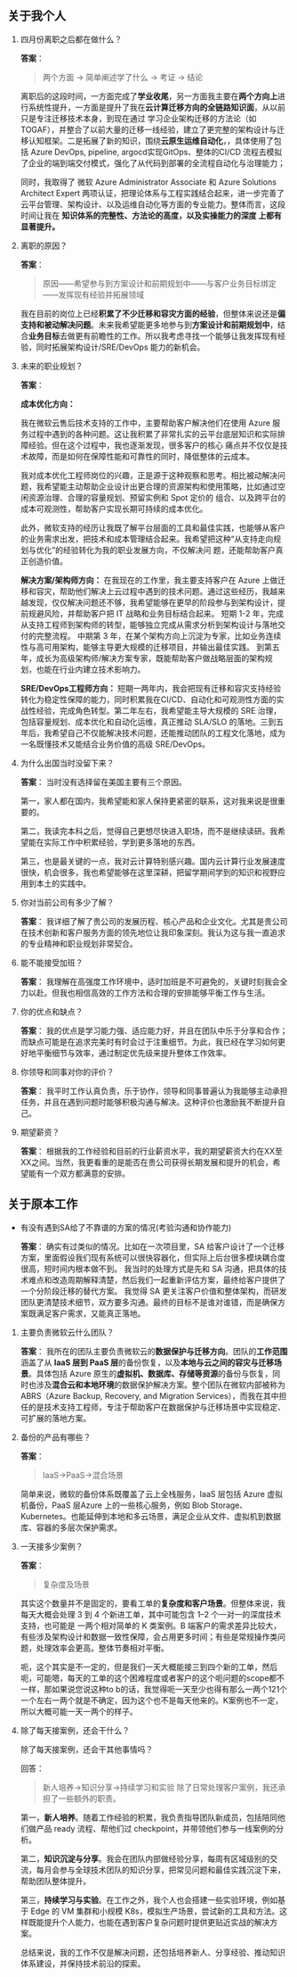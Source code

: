 ## 关于我个人
1. 四月份离职之后都在做什么？
    
    **答案**：
    > 两个方面 → 简单阐述学了什么 → 考证 → 结论
   
    离职后的这段时间，一方面完成了**学业收尾**，另一方面我主要在**两个方向上**进行系统性提升，一方面是提升了我在**云计算迁移方向的全链路知识面**，从以前只是专注迁移技术本身，到现在通过 学习企业架构迁移的方法论（如TOGAF），并整合了以前大量的迁移一线经验，建立了更完整的架构设计与迁移认知框架。二是拓展了新的知识，围绕**云原生运维自动化**，，具体使用了包括 Azure DevOps, pipeline, argocd实现GitOps、整体的CI/CD 流程去模拟了企业的端到端交付模式，强化了从代码到部署的全流程自动化与治理能力；

    同时，我取得了 微软 Azure Administrator Associate 和 Azure Solutions Architect Expert 两项认证，把理论体系与工程实践结合起来，进一步完善了云平台管理、架构设计、以及运维自动化等方面的专业能力。整体而言，这段时间让我在 **知识体系的完整性、方法论的高度，以及实操能力的深度 上都有显著提升。**


2. 离职的原因？

    **答案**：
    > 原因——希望参与到方案设计和前期规划中——与客户业务目标绑定——发挥现有经验并拓展领域
    
    我在目前的岗位上已经**积累了不少迁移和容灾方面的经验**，但整体来说还是**偏支持和被动解决问题**。未来我希望能更多地参与到**方案设计和前期规划中**，结合**业务目标**去做更有前瞻性的工作。所以我考虑寻找一个能够让我发挥现有经验，同时拓展架构设计/SRE/DevOps 能力的新机会。

3. 未来的职业规划？

    **答案**：

    **成本优化方向：**
   
   我在微软云售后技术支持的工作中，主要帮助客户解决他们在使用 Azure 服务过程中遇到的各种问题。这让我积累了非常扎实的云平台底层知识和实际排障经验。但在这个过程中，我也逐渐发现，很多客户的核心    痛点并不仅仅是技术故障，而是如何在保障性能和可靠性的同时，降低整体的云成本。

    我对成本优化工程师岗位的兴趣，正是源于这种观察和思考。相比被动解决问题，我希望能主动帮助企业设计出更合理的资源架构和使用策略，比如通过空闲资源治理、合理的容量规划、预留实例和 Spot 定价的    组合、以及跨平台的成本可观测性，帮助客户实现长期可持续的成本优化。

    此外，微软支持的经历让我既了解平台层面的工具和最佳实践，也能够从客户的业务需求出发，把技术和成本管理结合起来。我希望把这种“从支持走向规划与优化”的经验转化为我的职业发展方向，不仅解决问    题，还能帮助客户真正创造价值。
   
    **解决方案/架构师方向：**
    在我现在的工作里，我主要支持客户在 Azure 上做迁移和容灾，帮助他们解决上云过程中遇到的技术问题。通过这些经历，我越来越发现，仅仅解决问题还不够，我希望能够在更早的阶段参与到架构设计，提前规避风险，并帮助客户把 IT 战略和业务目标结合起来。
    短期 1-2 年，完成从支持工程师到架构师的转型，能够独立完成从需求分析到架构设计与落地交付的完整流程。
    中期第 3 年，在某个架构方向上沉淀为专家，比如业务连续性与高可用架构，能够主导更大规模的迁移项目，并输出最佳实践。
    到第五年，成长为高级架构师/解决方案专家，既能帮助客户做战略层面的架构规划，也能在行业内建立技术影响力。

    **SRE/DevOps工程师方向：**
    短期一两年内，我会把现有迁移和容灾支持经验转化为稳定性保障的能力，同时积累我在CI/CD、自动化和可观测性方面的实战性经验，完成角色转型。第二年左右，我希望能主导大规模的 SRE 治理，包括容量规划、成本优化和自动化运维，真正推动 SLA/SLO 的落地。三到五年后，我希望自己不仅能解决技术问题，还能推动团队的工程文化落地，成为一名既懂技术又能结合业务价值的高级 SRE/DevOps。

4. 为什么出国当时没留下来？

    **答案**：
    当时没有选择留在美国主要有三个原因。

    第一，家人都在国内，我希望能和家人保持更紧密的联系，这对我来说是很重要的。

    第二，我读完本科之后，觉得自己更想尽快进入职场，而不是继续读研。我希望能在实际工作中积累经验，学到更多落地的东西。

    第三，也是最关键的一点，我对云计算特别感兴趣。国内云计算行业发展速度很快，机会很多，我也希望能够在这里深耕，把留学期间学到的知识和视野应用到本土的实践中。

5. 你对当前公司有多少了解？
    
    **答案**：
    我详细了解了贵公司的发展历程、核心产品和企业文化。尤其是贵公司在技术创新和客户服务方面的领先地位让我印象深刻。我认为这与我一直追求的专业精神和职业规划非常契合。

6. 能不能接受加班？
    
    **答案**：
    我理解在高强度工作环境中，适时加班是不可避免的，关键时刻我会全力以赴。但我也相信高效的工作方法和合理的安排能够平衡工作与生活。

7. 你的优点和缺点？
    
    **答案**：
    我的优点是学习能力强、适应能力好，并且在团队中乐于分享和合作；而缺点可能是在追求完美时有时会过于注重细节。为此，我已经在学习如何更好地平衡细节与效率，通过制定优先级来提升整体工作效率。
    
6. 你领导和同事对你的评价？

    **答案**：
    我平时工作认真负责，乐于协作，领导和同事普遍认为我能够主动承担任务，并且在遇到问题时能够积极沟通与解决。这种评价也激励我不断提升自己。

7. 期望薪资？

    **答案**：
    根据我的工作经验和目前的行业薪资水平，我的期望薪资大约在XX至XX之间。当然，我更看重的是能否在贵公司获得长期发展和提升的机会，希望能有一个双方都满意的安排。

## 关于原本工作
- 有没有遇到SA给了不靠谱的方案的情况(考验沟通和协作能力)

    **答案**：
    确实有过类似的情况。比如在一次项目里，SA 给客户设计了一个迁移方案，里面假设我们现有系统可以很快容器化，但实际上后台很多模块耦合度很高，短时间内根本做不到。
    我当时的处理方式是先和 SA 沟通，把具体的技术难点和改造周期解释清楚，然后我们一起重新评估方案，最终给客户提供了一个分阶段迁移的替代方案。
    我觉得 SA 更关注客户价值和整体架构，而研发团队更清楚技术细节，双方要多沟通。最终的目标不是谁对谁错，而是确保方案既满足客户需求，又能真正落地。

1. 主要负责微软云什么团队？
    
    **答案**：
    我所在的团队主要负责微软云的**数据保护与迁移方向**。团队的**工作范围**涵盖了从 **IaaS 层到 PaaS 层**的备份恢复，以及**本地与云之间的容灾与迁移场景**。具体包括 Azure 原生的**虚拟机、数据库、存储等资源**的备份与恢复，同时也涉及**混合云和本地环境**的数据保护解决方案。整个团队在微软内部被称为 ABRS（Azure Backup, Recovery, and Migration Services），而我在其中担任的是技术支持工程师，专注于帮助客户在数据保护与迁移场景中实现稳定、可扩展的落地方案。

2. 备份的产品有哪些？
    
    **答案**：
    > IaaS→PaaS→混合场景 

    简单来说，微软的备份体系既覆盖了云上全栈服务，IaaS 层包括 Azure 虚拟机备份，PaaS 层Azure 上的一些核心服务，例如 Blob Storage、Kubernetes。也能延伸到本地和多云场景，满足企业从文件、虚拟机到数据库、容器的多层次保护需求。

3. 一天接多少案例？
    
    **答案**：
    > 复杂度及场景

    其实这个数量并不是固定的，要看工单的**复杂度和客户场景**。但整体来说，我每天大概会处理 3 到 4 个新进工单，其中可能包含 1–2 个一对一的深度技术支持，也可能是 一两个相对简单的 K 类案例。B 端客户的需求差异比较大，有些涉及架构设计和数据一致性保障，会占用更多时间；有些是常规操作类问题，处理效率会更高。整体节奏相对平衡。

    呃，这个其实是不一定的，但是我们一天大概能接三到四个新的工单，然后呃，可能嗯，每天的工单的这个困难程度或者客户的这个呃问题的scope都不一样，那如果说您说这种to b的话，我觉得呃一天至少也得有那么一两个121个一个左右一两个就是不确定，因为这个也不是每天他来的。K案例也不一定，所以大概可能一天一两个的样子。

4. 除了每天接案例，还会干什么？

    除了每天接案例，还会干其他事情吗？

    回答：
    > 新人培养→知识分享→持续学习和实验
    除了日常处理客户案例，我还承担了一些额外的职责。

    第一，**新人培养**。随着工作经验的积累，我负责指导团队新成员，包括陪同他们做产品 ready 流程、帮他们过 checkpoint，并带领他们参与一线案例的分析。

    第二，**知识沉淀与分享**。我会在团队内部做经验分享，每周有区域级别的交流，每月会参与全球技术团队的知识分享，把常见问题和最佳实践沉淀下来，帮助团队整体提升。

    第三，**持续学习与实验**。在工作之外，我个人也会搭建一些实验环境，例如基于 Edge 的 VM 集群和小规模 K8s，模拟生产场景，尝试新的工具和方法。这样既能提升个人能力，也能在遇到客户复杂问题时提供更贴近实战的解决方案。

    总结来说，我的工作不仅是解决问题，还包括培养新人、分享经验、推动知识体系建设，并保持技术前沿的探索。
